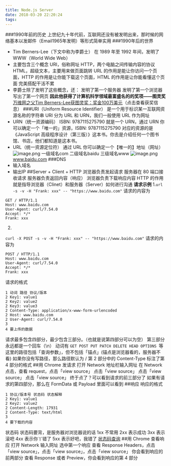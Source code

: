 ```yaml
---
title: Node.js Server
date: 2018-03-20 22:20:24
tags:
---
```

###1990年前的历史
上世纪九十年代前，互联网还没有被发明出来，那时候的网络基本以发邮件（Email1965年发明）等形式简单实用
###1990年后的世界
- Tim Berners-Lee（下文中称为李爵士） 在 1989 年至 1992 年间，发明了 WWW（World Wide Web）
- 主要包含三个概念
URI，俗称网址
HTTP，两个电脑之间传输内容的协议
HTML，超级文本，主要用来做页面跳转
URL 的作用是能让你访问一个页面，HTTP 的作用是让你能下载这个页面，HTML 的作用是让你能看懂这个页面
完美搭配干活不累
- 李爵士除了发明了这些概念，还：
发明了第一个服务器
发明了第一个浏览器
写出了第一个网页
**因此他获得了计算机科学领域最富盛名的的奖项——图灵奖**
[万维网之父Tim Berners-Lee获图灵奖：奖金100万美元](http://www.sohu.com/a/132077489_465975)（点击查看获奖信息）
###URI（Uniform Resource Identifier）
是一个用于标识某一互联网资源名称的字符串
URI 分为 URL 和 URN，我们一般使用 URL 作为网址
- URN（统一资源编码）
ISBN: 9787115275790 就是一个 URN，通过 URN 你可以确定一个「唯一的」资源，ISBN: 9787115275790 对应的资源的是《JavaScript 高级程序设计（第三版）》这本书。你去是介绍任何一个图书馆、书店，他们都知道是这本书。
- URL（统一资源定位符）
通过 URL 你可以确定一个【唯一的】地址（网址）
![image.png](https://upload-images.jianshu.io/upload_images/11007474-9b4b4e1e701230ec.png?imageMogr2/auto-orient/strip%7CimageView2/2/w/800)
一级域名com
二级域名baidu
三级域名www
![image.png](https://upload-images.jianshu.io/upload_images/11007474-fee6efd185027012.png?imageMogr2/auto-orient/strip%7CimageView2/2/w/800
)
www.baidu.com
###DNS
- 输入域名
- 输出IP
##Server + Client + HTTP
浏览器负责发起请求
服务器在 80 端口接收请求
服务器负责返回内容（响应）
浏览器负责下载响应内容
HTTP 的作用就是指导浏览器（Clinet）和服务器（Server）如何进行沟通
**请求示例**
1.`url -s -v -H "Frank: xxx" -- "https://www.baidu.com"`
请求的内容为
```
GET / HTTP/1.1
Host: www.baidu.com
User-Agent: curl/7.54.0
Accept: */*
Frank: xxx
```
2.
`curl -X POST -s -v -H "Frank: xxx" -- "https://www.baidu.com"`
请求的内容为
```
POST / HTTP/1.1
Host: www.baidu.com
User-Agent: curl/7.54.0
Accept: */*
Frank: xxx
```
请求的格式
```
1 动词 路径 协议/版本
2 Key1: value1
2 Key2: value2
2 Key3: value3
2 Content-Type: application/x-www-form-urlencoded
2 Host: www.baidu.com
2 User-Agent: curl/7.54.0
3 
4 要上传的数据
```
请求最多包含四部分，最少包含三部分。（也就是说第四部分可以为空）
第三部分永远都是一个回车（\n）
动词有 `GET POST PUT PATCH DELETE HEAD OPTIONS `等
这里的路径包括「查询参数」，但不包括「锚点」(锚点是浏览器看的，服务器不看)
如果你没有写路径，那么路径默认为 /
第 2 部分中的 Content-Type 标注了第 4 部分的格式
##用 Chrome 发请求
打开 Network
地址栏输入网址
在 Network 点击，查看 request，点击「view source」
点击「view source」
点击「view source」
点击「view source」
终于点了？可以看到请求的前三部分了
如果有请求的第四部分，那么在 FormData 或 Payload 里面可以看到
##响应
响应的格式
```
1 协议/版本号 状态码 状态解释
2 Key1: value1
2 Key2: value2
2 Content-Length: 17931
2 Content-Type: text/html
3
4 要下载的内容
```
状态码
状态码要背，是服务器对浏览器说的话
1xx 不常用
2xx 表示成功
3xx 表示滚吧
4xx 表示你丫错了
5xx 表示好吧，我错了
[状态码查询](http://www.runoob.com/http/http-status-codes.html)
##用 Chrome 查看响应
打开 Network
输入网址
选中第一个响应
查看 Response Headers，点击「view source」，点击「view source」，点击「view source」
你会看到响应的前两部分
查看 Response 或者 Preview，你会看到响应的第 4 部分